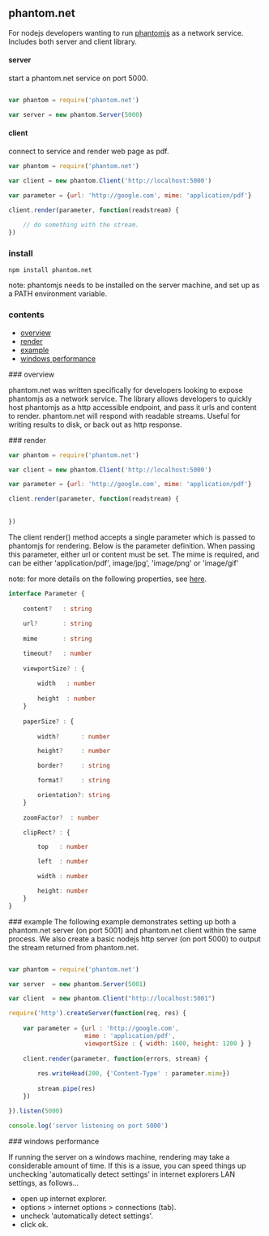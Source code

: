 ﻿## phantom.net

For nodejs developers wanting to run [phantomjs](http://phantomjs.org/) as a network service. Includes both server and client library.

#### server

start a phantom.net service on port 5000.

```javascript

var phantom = require('phantom.net')

var server = new phantom.Server(5000)
```

#### client

connect to service and render web page as pdf. 

```javascript
var phantom = require('phantom.net')

var client = new phantom.Client('http://localhost:5000')

var parameter = {url: 'http://google.com', mime: 'application/pdf'}

client.render(parameter, function(readstream) {
	
	// do something with the stream.
})
```

### install

	npm install phantom.net

note: phantomjs needs to be installed on the server machine, and set up as a PATH environment variable.

### contents

* [overview](#overview)
* [render](#render)
* [example](#example)
* [windows performance](#windows_performance)

<a name="overview" />
### overview

phantom.net was written specifically for developers looking to expose phantomjs as a network service. The library allows developers to
quickly host phantomjs as a http accessible endpoint, and pass it urls and content to render. phantom.net will respond with readable streams. 
Useful for writing results to disk, or back out as http response.

<a name="render" />
### render

```javascript
var phantom = require('phantom.net')

var client = new phantom.Client('http://localhost:5000')

var parameter = {url: 'http://google.com', mime: 'application/pdf'}

client.render(parameter, function(readstream) {
	
	
})
```

The client render() method accepts a single parameter which is passed to phantomjs for rendering. Below is the parameter definition. When passing
this parameter, either url or content must be set. The mime is required, and can be either 'application/pdf', image/jpg', 'image/png' or 'image/gif'

note: for more details on the following properties, see [here](https://github.com/ariya/phantomjs/wiki/API-Reference-WebPage#properties-list).

```typescript
interface Parameter {
    
    content?   : string
	
    url?       : string
        
    mime       : string

	timeout?   : number
	
    viewportSize? : { 
        
        width   : number 
    
        height  : number 
    }
    
    paperSize? : {
        
        width?      : number

        height?     : number

        border?     : string

        format?     : string

        orientation?: string
    }
    
    zoomFactor?  : number

    clipRect? : { 

        top   : number

        left  : number 

        width : number

        height: number 
    }
}
```

<a name="example" />
### example
The following example demonstrates setting up both a phantom.net server (on port 5001) and phantom.net client within the same process. 
We also create a basic nodejs http server (on port 5000) to output the stream returned from phantom.net. 

```javascript

var phantom = require('phantom.net')

var server  = new phantom.Server(5001)

var client  = new phantom.Client("http://localhost:5001")

require('http').createServer(function(req, res) {
	
	var parameter = {url : 'http://google.com',
					 mime : 'application/pdf', 	
					 viewportSize : { width: 1600, height: 1200 } }
	
	client.render(parameter, function(errors, stream) {
		
		res.writeHead(200, {'Content-Type' : parameter.mime})
		
		stream.pipe(res)
	})

}).listen(5000)

console.log('server listening on port 5000')

```
<a name="windows_performance" />
### windows performance

If running the server on a windows machine, rendering may take a considerable amount of time. If this is a issue, 
you can speed things up unchecking 'automatically detect settings' in internet explorers LAN settings, as follows...

* open up internet explorer.
* options > internet options > connections (tab).
* uncheck 'automatically detect settings'.
* click ok.